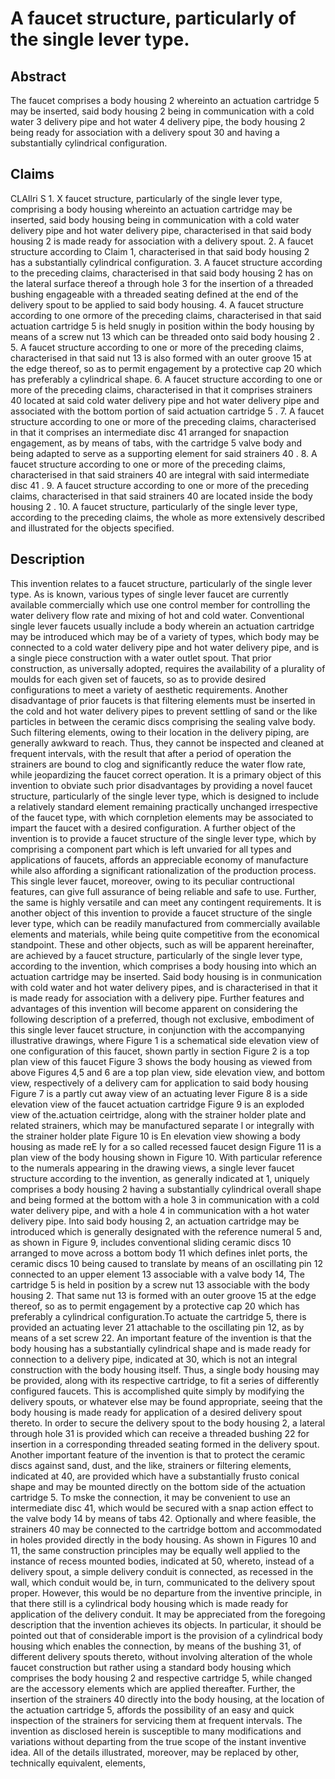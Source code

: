 # A faucet structure, particularly of the single lever type.

## Abstract
The faucet comprises a body housing 2 whereinto an actuation cartridge 5 may be inserted, said body housing 2 being in communication with a cold water 3 delivery pipe and hot water 4 delivery pipe, the body housing 2 being ready for association with a delivery spout 30 and having a substantially cylindrical configuration.

## Claims
CLAIlri S 1. X faucet structure, particularly of the single lever type, comprising a body housing whereinto an actuation cartridge may be inserted, said body housing being in communication with a cold water delivery pipe and hot water delivery pipe, characterised in that said body housing 2 is made ready for association with a delivery spout. 2. A faucet structure according to Claim 1, characterised in that said body housing 2 has a substantially cylindrical configuration. 3. A faucet structure according to the preceding claims, characterised in that said body housing 2 has on the lateral surface thereof a through hole 3 for the insertion of a threaded bushing engageable with a threaded seating defined at the end of the delivery spout to be applied to said body housing. 4. A faucet structure according to one ormore of the preceding claims, characterised in that said actuation cartridge 5 is held snugly in position within the body housing by means of a screw nut 13 which can be threaded onto said body housing 2 . 5. A faucet structure according to one or more of the preceding claims, characterised in that said nut 13 is also formed with an outer groove 15 at the edge thereof, so as to permit engagement by a protective cap 20 which has preferably a cylindrical shape. 6. A faucet structure according to one or more of the preceding claims, characterised in that it comprises strainers 40 located at said cold water delivery pipe and hot water delivery pipe and associated with the bottom portion of said actuation cartridge 5 . 7. A faucet structure according to one or more of the preceding claims, characterised in that it comprises an intermediate disc 41 arranged for snapaction engagement, as by means of tabs, with the cartridge 5 valve body and being adapted to serve as a supporting element for said strainers 40 . 8. A faucet structure according to one or more of the preceding claims, characterised in that said strainers 40 are integral with said intermediate disc 41 . 9. A faucet structure according to one or more of the preceding claims, characterised in that said strainers 40 are located inside the body housing 2 . 10. A faucet structure, particularly of the single lever type, according to the preceding claims, the whole as more extensively described and illustrated for the objects specified.

## Description
This invention relates to a faucet structure, particularly of the single lever type. As is known, various types of single lever faucet are currently available commercially which use one control member for controlling the water delivery flow rate and mixing of hot and cold water. Conventional single lever faucets usually include a body wherein an actuation cartridge may be introduced which may be of a variety of types, which body may be connected to a cold water delivery pipe and hot water delivery pipe, and is a single piece construction with a water outlet spout. That prior construction, as universally adopted, requires the availability of a plurality of moulds for each given set of faucets, so as to provide desired configurations to meet a variety of aesthetic requirements. Another disadvantage of prior faucets is that filtering elements must be inserted in the cold and hot water delivery pipes to prevent settling of sand or the like particles in between the ceramic discs comprising the sealing valve body. Such filtering elements, owing to their location in the delivery piping, are generally awkward to reach. Thus, they cannot be inspected and cleaned at frequent intervals, with the result that after a period of operation the strainers are bound to clog and significantly reduce the water flow rate, while jeopardizing the faucet correct operation. It is a primary object of this invention to obviate such prior disadvantages by providing a novel faucet structure, particularly of the single lever type, which is designed to include a relatively standard element remaining practically unchanged irrespective of the faucet type, with which cornpletion elements may be associated to impart the faucet with a desired configuration. A further object of the invention is to provide a faucet structure of the single lever type, which by comprising a component part which is left unvaried for all types and applications of faucets, affords an appreciable economy of manufacture while also affording a significant rationalization of the production process. This single lever faucet, moreover, owing to its peculiar contructional features, can give full assurance of being reliable and safe to use. Further, the same is highly versatile and can meet any contingent requirements. It is another object of this invention to provide a faucet structure of the single lever type, which can be readily manufactured from commercially available elements and materials, while being quite competitive from the economical standpoint. These and other objects, such as will be apparent hereinafter, are achieved by a faucet structure, particularly of the single lever type, according to the invention, which comprises a body housing into which an actuation cartridge may be inserted. Said body housing is in conmunication with cold water and hot water delivery pipes, and is characterised in that it is made ready for association with a delivery pipe. Further features and advantages of this invention will become apparent on considering the following description of a preferred, though not exclusive, embodiment of this single lever faucet structure, in conjunction with the accompanying illustrative drawings, where Figure 1 is a schematical side elevation view of one configuration of this faucet, shown partly in section Figure 2 is a top plan view of this faucet Figure 3 shows the body housing as viewed from above Figures 4,5 and 6 are a top plan view, side elevation view, and bottom view, respectively of a delivery cam for application to said body housing Figure 7 is a partly cut away view of an actuating lever Figure 8 is a side elevation view of the faucet actuation cartridge Figure 9 is an exploded view of the.actuation ceirtridge, along with the strainer holder plate and related strainers, which may be manufactured separate l or integrally with the strainer holder plate Figure 10 is En elevation view showing a body housing as made reE ly for a so called recessed faucet design Figure 11 is a plan view of the body housing shown in Figure 10. With particular reference to the numerals appearing in the drawing views, a single lever faucet structure according to the invention, as generally indicated at 1, uniquely comprises a body housing 2 having a substantially cylindrical overall shape and being formed at the bottom with a hole 3 in communication with a cold water delivery pipe, and with a hole 4 in communication with a hot water delivery pipe. Into said body housing 2, an actuation cartridge may be introduced which is generally designated with the reference numeral 5 and, as shown in Figure 9, includes conventional sliding ceramic discs 10 arranged to move across a bottom body 11 which defines inlet ports, the ceramic discs 10 being caused to translate by means of an oscillating pin 12 connected to an upper element 13 associable with a valve body 14, The cartridge 5 is held in position by a screw nut 13 associable with the body housing 2. That same nut 13 is formed with an outer groove 15 at the edge thereof, so as to permit engagement by a protective cap 20 which has preferably a cylindrical configuration.To actuate the cartridge 5, there is provided an actuating lever 21 attachable to the oscillating pin 12, as by means of a set screw 22. An important feature of the invention is that the body housing has a substantially cylindrical shape and is made ready for connection to a delivery pipe, indicated at 30, which is not an integral construction with the body housing itself. Thus, a single body housing may be provided, along with its respective cartridge, to fit a series of differently configured faucets. This is accomplished quite simply by modifying the delivery spouts, or whatever else may be found appropriate, seeing that the body housing is made ready for application of a desired delivery spout thereto. In order to secure the delivery spout to the body housing 2, a lateral through hole 31 is provided which can receive a threaded bushing 22 for insertion in a corresponding threaded seating formed in the delivery spout. Another important feature of the invention is that to protect the ceramic discs against sand, dust, and the like, strainers or filtering elements, indicated at 40, are provided which have a substantially frusto conical shape and may be mounted directly on the bottom side of the actuation cartridge 5. To mske the connection, it may be convenient to use an intermediate disc 41, which would be secured with a snap action effect to the valve body 14 by means of tabs 42. Optionally and where feasible, the strainers 40 may be connected to the cartridge bottom and accommodated in holes provided directly in the body housing. As shown in Figures 10 and 11, the same construction principles may be equally well applied to the instance of recess mounted bodies, indicated at 50, whereto, instead of a delivery spout, a simple delivery conduit is connected, as recessed in the wall, which conduit would be, in turn, communicated to the delivery spout proper. However, this would be no departure from the inventive principle, in that there still is a cylindrical body housing which is made ready for application of the delivery conduit. It may be appreciated from the foregoing description that the invention achieves its objects. In particular, it should be pointed out that of considerable import is the provision of a cylindrical body housing which enables the connection, by means of the bushing 31, of different delivery spouts thereto, without involving alteration of the whole faucet construction but rather using a standard body housing which comprises the body housing 2 and respective cartridge 5, while changed are the accessory elements which are applied thereafter. Further, the insertion of the strainers 40 directly into the body housing, at the location of the actuation cartridge 5, affords the possibility of an easy and quick inspection of the strainers for servicing them at frequent intervals. The invention as disclosed herein is susceptible to many modifications and variations without departing from the true scope of the instant inventive idea. All of the details illustrated, moreover, may be replaced by other, technically equivalent, elements,